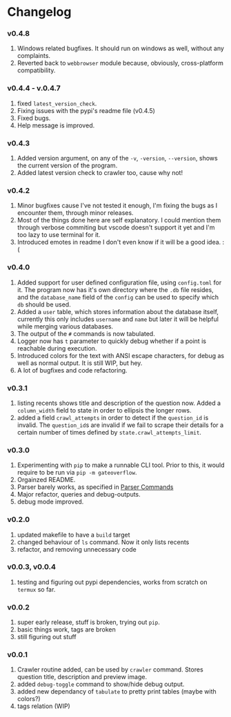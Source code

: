 # Changelog

### v0.4.8

1. Windows related bugfixes. It should run on windows as well, without any complaints.
2. Reverted back to `webbrowser` module because, obviously, cross-platform compatibility.

### v0.4.4 - v.0.4.7

1. fixed `latest_version_check`.
2. Fixing issues with the pypi's readme file (v0.4.5)
3. Fixed bugs.
4. Help message is improved.

### v0.4.3

1. Added version argument, on any of the `-v`, `-version`, `--version`, shows the current version of the program.
2. Added latest version check to crawler too, cause why not!

### v0.4.2

1. Minor bugfixes cause I've not tested it enough, I'm fixing the bugs as I encounter them, through minor releases.
2. Most of the things done here are self explanatory. I could mention them through verbose commiting but vscode doesn't support it yet and I'm too lazy to use terminal for it.
3. Introduced emotes in readme I don't even know if it will be a good idea. :(

### v0.4.0

1. Added support for user defined configuration file, using `config.toml` for it. The program now has it's own directory where the `.db` file resides, and the `database_name` field of the `config` can be used to specify which `db` should be used.
2. Added a `user` table, which stores information about the database itself, currently this only includes `username` and `name` but later it will be helpful while merging various databases.
3. The output of the `#` commands is now tabulated.
4. Logger now has `t` parameter to quickly debug whether if a point is reachable during execution.
5. Introduced colors for the text with ANSI escape characters, for debug as well as normal output. It is still WIP, but hey.
6. A lot of bugfixes and code refactoring.

### v0.3.1

1. listing recents shows title and description of the question now. Added a `column_width` field to state in order to ellipsis the longer rows.
2. added a field `crawl_attempts` in order to detect if the `question_id` is invalid. The `question_id`s are invalid if we fail to scrape their details for a certain number of times defined by `state.crawl_attempts_limit`.

### v0.3.0

1. Experimenting with `pip` to make a runnable CLI tool. Prior to this, it would require to be run via `pip -m gateoverflow`.
2. Orgainzed README.
3. Parser barely works, as specified in [Parser Commands](./README.md#usage)
4. Major refactor, queries and debug-outputs.
5. debug mode improved.

### v0.2.0

1. updated makefile to have a `build` target
2. changed behaviour of `ls` command. Now it only lists recents
3. refactor, and removing unnecessary code

### v0.0.3, v0.0.4

1. testing and figuring out pypi dependencies, works from scratch on `termux` so far.

### v0.0.2

1. super early release, stuff is broken, trying out `pip`.
2. basic things work, tags are broken
3. still figuring out stuff

### v0.0.1

1. Crawler routine added, can be used by `crawler` command. Stores question title, description and preview image.
2. added `debug-toggle` command to show/hide debug output.
3. added new dependancy of `tabulate` to pretty print tables (maybe with colors?)
4. tags relation (WIP)
